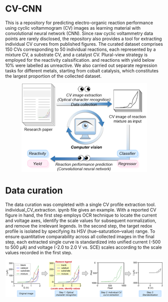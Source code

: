 # CV-CNN
This is a repository for predicting electro-organic reaction performance using cyclic voltammogram (CV) images as learning material with convolutional neural network (CNN). 
Since raw cyclic voltammetry data points are rarely disclosed, the repository also provides a tool for extracting individual CV curves from published figures. 
The curated dataset comprises 150 CVs corresponding to 50 individual reactions, each represented by a mixture CV, a substrate CV, and a catalyst CV. Plural-view strategy is employed for the reactivity calssification. and reactions with yield below 10% were labelled as unreactive.
We also carried out separate regression tasks for different metals, starting from cobalt catalysis, which constitutes the largest proportion of the collected dataset.

<p align="center">
  <img src="READMEpics/pic1.png" alt="image1" width="400"/>
</p>

# Data curation
The data curation was completed with a single CV profile extraction tool. individual_CV_extraction. ipynb file gives an example. With a reported CV figure in hand, the first step employs OCR technique to locate the current and voltage axes, identify the scale values for subsequent normalization, and remove the irrelevant legends. In the second step, the target redox profile is isolated by specifying its HSV (hue–saturation–value) range. To ensure quantitative comparability across all collected images in the final step, each extracted single curve is standardized into unified current (-500 to 500 μA) and voltage (-2.0 to 2.0 V vs. SCE) scales according to the scale values recorded in the first step.

<p align="center">
  <img src="READMEpics/pic2.png" alt="image2" width="800"/>
</p>
